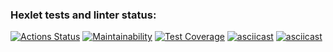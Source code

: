 ### Hexlet tests and linter status:
[![Actions Status](https://github.com/bladen-git/frontend-project-44/workflows/hexlet-check/badge.svg)](https://github.com/bladen-git/frontend-project-44/actions)
[![Maintainability](https://api.codeclimate.com/v1/badges/4f12e722ee611bee4a8f/maintainability)](https://codeclimate.com/github/bladen-git/frontend-project-44/maintainability)
[![Test Coverage](https://api.codeclimate.com/v1/badges/4f12e722ee611bee4a8f/test_coverage)](https://codeclimate.com/github/bladen-git/frontend-project-44/test_coverage)
[![asciicast](https://asciinema.org/a/n8aWWWmrcd1gYeHVaj2JSKTOO.svg)](https://asciinema.org/a/n8aWWWmrcd1gYeHVaj2JSKTOO)
[![asciicast](https://asciinema.org/a/sPfrgMm5qmiuZUMVNGXmUNjjT.svg)](https://asciinema.org/a/sPfrgMm5qmiuZUMVNGXmUNjjT)
